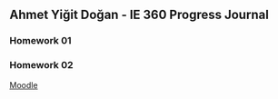 ## Ahmet Yiğit Doğan - IE 360 Progress Journal

### Homework 01
### Homework 02

[Moodle](https://moodle.boun.edu.tr)
